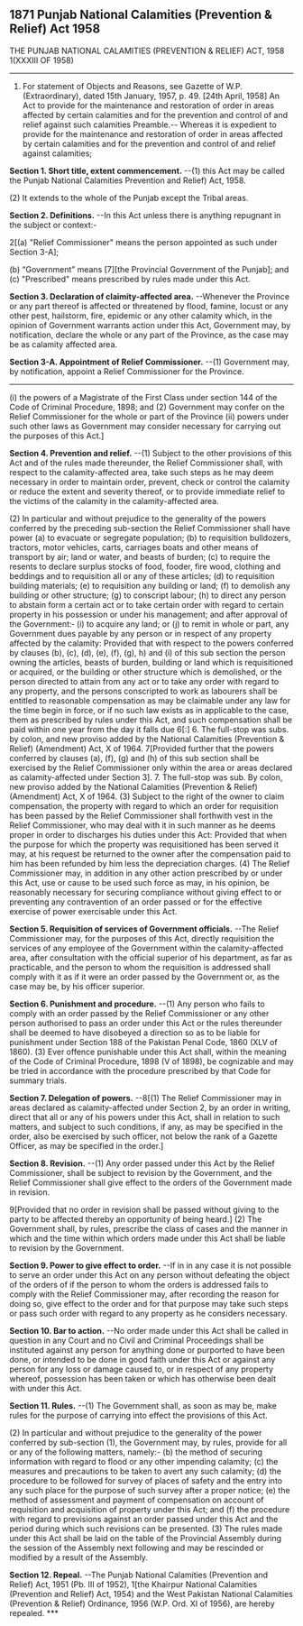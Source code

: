 ## 1871 Punjab National Calamities (Prevention & Relief) Act 1958
 
THE PUNJAB NATIONAL CALAMITIES (PREVENTION & RELIEF) ACT, 1958
1(XXXIII OF 1958)

---

1. For statement of Objects and Reasons, see Gazette of W.P. (Extraordinary), dated 15th January, 1957, p. 49.
   [24th April, 1958]
   An Act to provide for the maintenance and restoration of order in areas
   affected by certain calamities and for the prevention and control of and relief
   against such calamities
   Preamble.-- Whereas it is expedient to provide for the maintenance and restoration of order in areas affected by certain calamities and for the prevention and control of and relief against calamities;


**Section 1. Short title, extent commencement.**
--(1) this Act may be called the Punjab National Calamities Prevention and Relief) Act, 1958.

(2) It extends to the whole of the Punjab except the Tribal areas.

 

**Section 2. Definitions.**
--In this Act unless there is anything repugnant in the subject or context:-

2[(a) "Relief Commissioner" means the person appointed as such under Section 3-A];

(b)  “Government” means [7][the Provincial Government of the Punjab]; and
   (c) "Prescribed" means prescribed by rules made under this Act.

 

**Section 3. Declaration of claimity-affected area.**
--Whenever the Province or any part thereof is affected or threatened by flood, famine, locust or any other pest, hailstorm, fire, epidemic or any other calamity which, in the opinion of Government warrants action under this Act, Government may, by notification, declare the whole or any part of the Province, as the case may be as calamity affected area.

 

**Section 3-A. Appointment of Relief Commissioner.**
--(1) Government may, by notification, appoint a Relief Commissioner for the Province.

---
 (i)  the powers of a Magistrate of the First Class under section 144 of the Code of Criminal Procedure, 1898; and
(2) Government may confer on the Relief Commissioner for the whole or part of the Province
(ii) powers under such other laws as Government may consider necessary for carrying out the purposes of this Act.]

 

**Section 4. Prevention and relief.**
--(1) Subject to the other provisions of this Act and of the rules made thereunder, the Relief Commissioner shall, with respect to the calamity-affected area, take such steps as he may deem necessary in order to maintain order, prevent, check or control the calamity or reduce the extent and severity thereof, or to provide immediate relief to the victims of the calamity in the calamity-affected area.

(2)  In particular and without prejudice to the generality of the powers conferred by the preceding sub-section the Relief Commissioner shall have power
   (a) to evacuate or segregate population;
   (b) to requisition bulldozers, tractors, motor vehicles, carts, carriages boats and other means of transport by air; land or water, and beasts of burden;
   (c) to require the resents to declare surplus stocks of food, fooder, fire wood, clothing and beddings and to requisition all or any of these articles;
   (d) to requisition building materials;
   (e) to requisition any building or land;
   (f) to demolish any building or other structure;
   (g) to conscript labour;
   (h) to direct any person to abstain form a certain act or to take certain order with regard to certain property in his possession or under his management;
   and after approval of the Government:‑
   (i) to acquire any land; or
   (j) to remit in whole or part, any Government dues payable by any person or in respect of any property affected by the calamity:
   Provided that with respect to the powers conferred by clauses (b), (c), (d), (e), (f), (g), h) and (i) of this sub section the person owning the articles, beasts of burden, building or land which is requisitioned or acquired, or the building or other structure which is demolished, or the person directed to attain from any act or to take any order with regard to any property, and the persons conscripted to work as labourers shall be entitled to reasonable compensation as may be claimable under any law for the time begin in force, or if no such law exists as in applicable to the case, them as prescribed by rules under this Act, and such compensation shall be paid within one year from the day it falls due 6[:]
6. The full-stop was subs. by colon, and new proviso added by the National Calamities (Prevention & Relief) (Amendment) Act, X of 1964.
   7[Provided further that the powers conferred by clauses (a), (f), (g) and (h) of this sub section shall be exercised by the Relief Commissioner only within the area or areas declared as calamity-affected under Section 3].
7. The full-stop was sub. By colon, new proviso added by the National Calamities (Prevention & Relief) (Amendment) Act, X of 1964.
(3) Subject to the right of the owner to claim compensation, the property with regard to which an order for requisition has been passed by the Relief Commissioner shall forthwith vest in the Relief Commissioner, who may deal with it in such manner as he deems proper in order to discharges his duties under this Act:
   Provided that when the purpose for which the property was requisitioned has been served it may, at his request be returned to the owner after the compensation paid to him has been refunded by him less the depreciation charges.
   (4) The Relief Commissioner may, in addition in any other action prescribed by or under this Act, use or cause to be used such force as may, in his opinion, be reasonably necessary for securing compliance without giving effect to or preventing any contravention of an order passed or for the effective exercise of power exercisable under this Act.

 

**Section 5. Requisition of services of Government officials.**
    --The Relief Commissioner may, for the purposes of this Act, directly requisition the services of any employee of the Government within the calamity-affected area, after consultation with the official superior of his department, as far as practicable, and the person to whom the requisition is addressed shall comply with it as if it were an order passed by the Government or, as the case may be, by his officer superior.

 

**Section 6. Punishment and procedure.**
    --(1) Any person who fails to comply with an order passed by the Relief Commissioner or any other person authorised to pass an order under this Act or the rules thereunder shall be deemed to have disobeyed a direction so as to be liable for punishment under Section 188 of the Pakistan Penal Code, 1860 (XLV of 1860).
    (3) Ever offence punishable under this Act shall, within the meaning of the Code of Criminal Procedure, 1898 (V of 1898), be cognizable and may be tried in accordance with the procedure prescribed by that Code for summary trials.

 

**Section 7. Delegation of powers.**
    --8[(1) The Relief Commissioner may in areas declared as calamity-affected under Section 2, by an order in writing, direct that all or any of his powers under this Act, shall in relation to such matters, and subject to such conditions, if any, as may be specified in the order, also be exercised by such officer, not below the rank of a Gazette Officer, as may be specified in the order.]

 

**Section 8. Revision.**
    --(1) Any order passed under this Act by the Relief Commissioner, shall be subject to revision by the Government, and the Relief Commissioner shall give effect to the orders of the Government made in revision.

9[Provided that no order in revision shall be passed without giving to the party to be affected thereby an opportunity of being heard.]
(2) The Government shall, by rules, prescribe the class of cases and the manner in which and the time within which orders made under this Act shall be liable to revision by the Government.

 

**Section 9. Power to give effect to order.**
    --If in in any case it is not possible to serve an order under this Act on any person without defeating the object of the orders of if the person to whom the orders is addressed fails to comply with the Relief Commissioner may, after recording the reason for doing so, give effect to the order and for that purpose may take such steps or pass such order with regard to any property as he considers necessary.

 

**Section 10. Bar to action.**
    --No order made under this Act shall be called in question in any Court and no Civil and Criminal Proceedings shall be instituted against any person for anything done or purported to have been done, or intended to be done in good faith under this Act or against any person for any loss or damage caused to, or in respect of any property whereof, possession has been taken or which has otherwise been dealt with under this Act.

 

**Section 11. Rules.**
    --(1) The Government shall, as soon as may be, make rules for the purpose of carrying into effect the provisions of this Act.

(2) In particular and without prejudice to the generality of the power conferred by sub-section (1), the Government may, by rules, provide for all or any of the following matters, namely:-
(b) the method of securing information with regard to flood or any other impending calamity;
(c) the measures and precautions to be taken to avert any such calamity;
(d) the procedure to be followed for survey of places of safety and the entry into any such place for the purpose of such survey after a proper notice;
(e) the method of assessment and payment of compensation on account of requisition and acquisition of property under this Act; and
(f) the procedure with regard to previsions against an order passed under
this Act and the period during which such revisions can be presented.
(3) The rules made under this Act shall be laid on the table of the Provincial Assembly during the session of the Assembly next following and may be rescinded or modified by a result of the Assembly.

 

**Section 12. Repeal.**
    --The Punjab National Calamities (Prevention and Relief) Act, 1951 (Pb. III of 1952), 1[the Khairpur National Calamities (Prevention and Relief) Act, 1954) and the West Pakistan National Calamities (Prevention & Relief) Ordinance, 1956 (W.P. Ord. XI of 1956), are hereby repealed.
          ***


